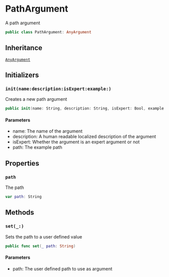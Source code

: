 # PathArgument

A path argument

``` swift
public class PathArgument: AnyArgument
```

## Inheritance

[`AnyArgument`](./AnyArgument)

## Initializers

### `init(name:description:isExpert:example:)`

Creates a new path argument

``` swift
public init(name: String, description: String, isExpert: Bool, example path: String)
```

#### Parameters

  - name: The name of the argument
  - description: A human readable localized description of the argument
  - isExpert: Whether the argument is an expert argument or not
  - path: The example path

## Properties

### `path`

The path

``` swift
var path: String
```

## Methods

### `set(_:)`

Sets the path to a user defined value

``` swift
public func set(_ path: String)
```

#### Parameters

  - path: The user defined path to use as argument
